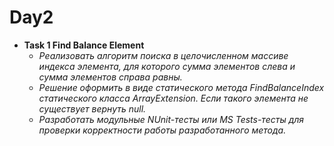 # Day2

* **Task 1 Find Balance Element**
  * *Реализовать алгоритм поиска в целочисленном массиве индекса элемента, для которого сумма элементов слева и сумма элементов справа равны.*
   * *Решение оформить в виде статического метода FindBalanceIndex статического класса ArrayExtension. Если такого элемента не существует вернуть null.*
  * *Разработать модульные NUnit-тесты или MS Tests-тесты для проверки корректности работы разработанного метода.*
